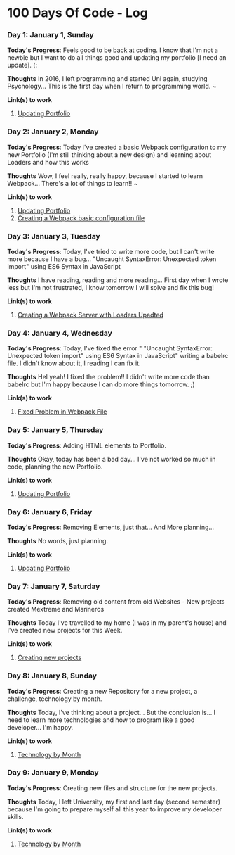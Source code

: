 # 100 Days Of Code - Log

### Day 1: January 1, Sunday

**Today's Progress**: Feels good to be back at coding. I know that I'm not a newbie but I want to do all things good and updating my portfolio [I need an update]. (:

**Thoughts** In 2016, I left programming and started Uni again, studying Psychology... This is the first day when I return to programming world. ~

**Link(s) to work**
1. [Updating Portfolio](http://www.omarsainz.com/)

### Day 2: January 2, Monday

**Today's Progress**: Today I've created a basic Webpack configuration to my new Portfolio (I'm still thinking about a new design) and learning about Loaders and how this works

**Thoughts** Wow, I feel really, really happy, because I started to learn Webpack... There's a lot of things to learn!! ~

**Link(s) to work**
1. [Updating Portfolio](http://www.omarsainz.com/)
2. [Creating a Webpack basic configuration file](https://github.com/OmarSainz/omarsainz.github.io/tree/master/test)

### Day 3: January 3, Tuesday

**Today's Progress**: Today, I've tried to write more code, but I can't write more because I have a bug... "Uncaught SyntaxError: Unexpected token import" using ES6 Syntax in JavaScript

**Thoughts** I have reading, reading and more reading... First day when I wrote less but I'm not frustrated, I know tomorrow I will solve and fix this bug!

**Link(s) to work**
1. [Creating a Webpack Server with Loaders Upadted](https://github.com/OmarSainz/omarsainz.github.io/tree/master/test)

### Day 4: January 4, Wednesday

**Today's Progress**: Today, I've fixed the error " "Uncaught SyntaxError: Unexpected token import" using ES6 Syntax in JavaScript" writing a babelrc file. I didn't know about it, I reading I can fix it.

**Thoughts** Hel yeah! I fixed the problem!! I didn't write more code than babelrc but I'm happy because I can do more things tomorrow. ;) 

**Link(s) to work**
1. [Fixed Problem in Webpack File](https://github.com/OmarSainz/omarsainz.github.io/tree/master/test)


### Day 5: January 5, Thursday

**Today's Progress**: Adding HTML elements to Portfolio. 

**Thoughts** Okay, today has been a bad day... I've not worked so much in code, planning the new Portfolio.

**Link(s) to work**
1. [Updating Portfolio](http://www.omarsainz.com/)

### Day 6: January 6, Friday

**Today's Progress**: Removing Elements, just that... And More planning... 

**Thoughts** No words, just planning. 

**Link(s) to work**
1. [Updating Portfolio](http://www.omarsainz.com/)

### Day 7: January 7, Saturday

**Today's Progress**: Removing old content from old Websites - New projects created Mextreme and Marineros 

**Thoughts** Today I've travelled to my home (I was in my parent's house) and I've created new projects for this Week.

**Link(s) to work**
1. [Creating new projects](https://github.com/OmarSainz/omarsainz.github.io)

### Day 8: January 8, Sunday

**Today's Progress**: Creating a new Repository for a new project, a challenge, technology by month.

**Thoughts** Today, I've thinking about a project... But the conclusion is... I need to learn more technologies and how to program like a good developer... I'm happy.

**Link(s) to work**
1. [Technology by Month](https://github.com/OmarSainz/technology-by-month)

### Day 9: January 9, Monday

**Today's Progress**: Creating new files and structure for the new projects.

**Thoughts** Today, I left University, my first and last day (second semester) because I'm going to prepare myself all this year to improve my developer skills. 

**Link(s) to work**
1. [Technology by Month](https://github.com/OmarSainz/technology-by-month)